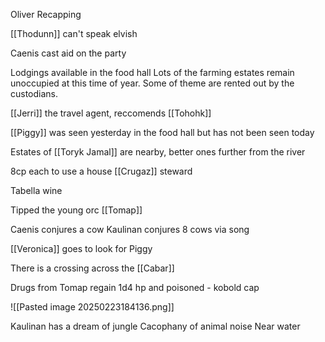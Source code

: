 Oliver Recapping

[[Thodunn]] can't speak elvish

Caenis cast aid on the party

Lodgings available in the food hall
Lots of the farming estates remain unoccupied at this time of year. 
Some of theme are rented out by the custodians.

[[Jerri]] the travel agent, reccomends [[Tohohk]]

[[Piggy]] was seen yesterday in the food hall but has not been seen today

Estates of [[Toryk Jamal]] are nearby, better ones further from the river

8cp each to use a house
[[Crugaz]] steward

Tabella wine

Tipped the young orc [[Tomap]]

Caenis conjures a cow
Kaulinan conjures 8 cows via song

[[Veronica]] goes to look for Piggy

There is a crossing across the [[Cabar]]

Drugs from Tomap
regain 1d4 hp and poisoned - kobold cap

![[Pasted image 20250223184136.png]]

Kaulinan has a dream of jungle
Cacophany of animal noise
Near water







